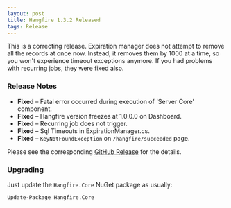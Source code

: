 ```yaml
---
layout: post
title: Hangfire 1.3.2 Released
tags: Release
---
```


This is a correcting release. Expiration manager does not attempt to remove all the records at once now. Instead, it removes them by 1000 at a time, so you won't experience timeout exceptions anymore. If you had problems with recurring jobs, they were fixed also.

### Release Notes

* **Fixed** – Fatal error occurred during execution of 'Server Core' component.
* **Fixed** – Hangfire version freezes at 1.0.0.0 on Dashboard.
* **Fixed** – Recurring job does not trigger.
* **Fixed** – Sql Timeouts in ExpirationManager.cs.
* **Fixed** – `KeyNotFoundException` on `/hangfire/succeeded` page.

Please see the corresponding [GitHub Release](https://github.com/HangfireIO/Hangfire/releases/tag/v1.3.2) for the details.

### Upgrading

Just update the `Hangfire.Core` NuGet package as usually:

```
Update-Package Hangfire.Core
```